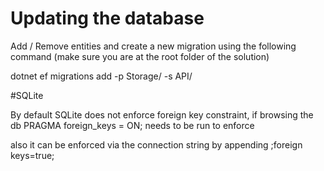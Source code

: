 # Updating the database

Add / Remove entities and create a new migration using the following command (make sure you are at the root folder of the solution)

dotnet ef migrations add <MigrationName> -p Storage/ -s API/

#SQLite

By default SQLite does not enforce foreign key constraint, if browsing the db
PRAGMA foreign_keys = ON; needs to be run to enforce

also it can be enforced via the connection string by appending ;foreign keys=true;
